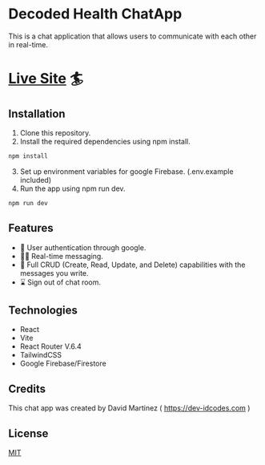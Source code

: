 # Decoded Health ChatApp

This is a chat application that allows users to communicate with each other in real-time.

# [Live Site](https://dh-chat-app.vercel.app/) 🏄


## Installation

1. Clone this repository.
2. Install the required dependencies using npm install.
```bash
npm install
```
3. Set up environment variables for google Firebase. (.env.example included)
3. Run the app using npm run dev.

```bash
npm run dev
```
## Features
- 🔑 User authentication through google.
- 🧑‍💻 Real-time messaging.
- 🔧 Full CRUD (Create, Read, Update, and Delete) capabilities with the messages you write.
- ⌛️ Sign out of chat room. 



## Technologies
- React
- Vite
- React Router V.6.4
- TailwindCSS
- Google Firebase/Firestore



## Credits
This chat app was created by David Martinez ( https://dev-idcodes.com )

## License

[MIT](https://choosealicense.com/licenses/mit/)
